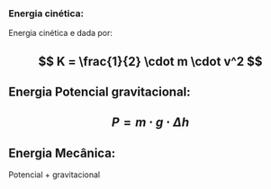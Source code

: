 ### Energia cinética:

Energia cinética e dada por:

$$
K = \frac{1}{2} \cdot m \cdot v^2
$$
---
## Energia Potencial gravitacional:

$$
P = m \cdot g \cdot \Delta h
$$
---
## Energia Mecânica:

Potencial + gravitacional